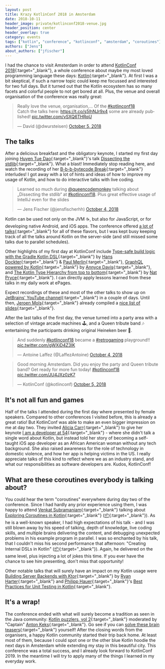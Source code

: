 ```yaml
---
layout: post
title: Krazy KotlinConf 2018 in Amsterdam
date: 2018-10-11
header_image: private/kotlinconf2018-venue.jpg
header_position: center
header_overlay: true
category: events
tags: ["kotlin", "conference", "kotlinconf", "amsterdam", "coroutines"]
authors: ["Jens"]
about_authors: ["jfischer"]
---
```


I had the chance to visit Amsterdam in order to attend [KotlinConf 2018](https://kotlinconf.com/){:target="_blank"}, a whole conference about maybe my most loved programming language these days: [Kotlin](https://kotlinlang.org/){:target="_blank"}.
At first I was a bit skeptical, if such a narrow topic could keep me focussed and interested for two full days.
But it turned out that the Kotlin ecosystem has so many facets and colorful people to not get bored at all.
Plus, the venue and overall organisation of the conference was really great:

<blockquote class="twitter-tweet" data-lang="en"><p lang="en" dir="ltr">Really love the venue, organisation,... Of the <a href="https://twitter.com/hashtag/kotlinconf18?src=hash&amp;ref_src=twsrc%5Etfw">#kotlinconf18</a> <br>Catch the talks here: <a href="https://t.co/s5lhNJr9x4">https://t.co/s5lhNJr9x4</a> some are already published! <a href="https://t.co/vSXQ6THRqU">pic.twitter.com/vSXQ6THRqU</a></p>&mdash; David (@dwursteisen) <a href="https://twitter.com/dwursteisen/status/1048165287370129410?ref_src=twsrc%5Etfw">October 5, 2018</a></blockquote>
<script async src="https://platform.twitter.com/widgets.js" charset="utf-8"></script>

## The talks

After a delicious breakfast and the obligatory keynote, I started my first day joining [Huyen Tue Dao](https://twitter.com/queencodemonkey){:target="_blank"}'s talk [Dissecting the stdlib](https://github.com/queencodemonkey/dissecting-the-stdlib){:target="_blank"}.
What a blast!
Immediately stop reading here, and watch the recording of her [B-b-b-bytecode Break](https://youtu.be/Fzt_9I733Yg?t=597){:target="_blank"} interludes!
I got away with a lot of hints and ideas of how to improve my usage of Kotlin, and how to do interactive talks with live coding.

<blockquote class="twitter-tweet" data-lang="en"><p lang="en" dir="ltr">Learned so much during <a href="https://twitter.com/queencodemonkey?ref_src=twsrc%5Etfw">@queencodemonkey</a> talking about „Dissecting the stdlib“ at <a href="https://twitter.com/hashtag/kotlinconf18?src=hash&amp;ref_src=twsrc%5Etfw">#kotlinconf18</a>. Plus great effective usage of IntelliJ even for the slides</p>&mdash; Jens Fischer (@jensfischerhh) <a href="https://twitter.com/jensfischerhh/status/1047776638166077440?ref_src=twsrc%5Etfw">October 4, 2018</a></blockquote>
<script async src="https://platform.twitter.com/widgets.js" charset="utf-8"></script>

Kotlin can be used not only on the JVM ☕, but also for JavaScript, or for developing native Android, and iOS apps.
The conference offered [a lot of talks](https://kotlinconf.com/schedule/){:target="_blank"} for all of these flavors, but I was kept busy keeping track of all the talks around Kotlin on the server-side (and still missed some talks due to parallel schedules).

Other highlights of my first day at KotlinConf include [Type-safe build logic with the Gradle Kotlin DSL](https://eskatos.github.io/kotlinconf2018-type-safe-build-logic/#/){:target="_blank"} by [Hans Dockter](https://twitter.com/hans_d){:target="_blank"} & [Paul Merlin](https://twitter.com/eskat0s){:target="_blank"}, [GraphQL powered by Kotlin](http://adavis.info/2018/06/talk-getting-a-grip-on-graphql.html){:target="_blank"} by [Annyce Davis](https://twitter.com/brwngrldev){:target="_blank"}, and [The Kotlin Type Hierarchy from top to bottom](https://speakerdeck.com/npryce/the-kotlin-type-hierarchy-from-top-to-bottom){:target="_blank"} by [Nat Pryce](https://twitter.com/natpryce){:target="_blank"}.
I can directly apply lessons learned from these talks in my daily work at ePages.

Expect recordings of these and most of the other talks to show up on [JetBrains' YouTube channel](https://www.youtube.com/playlist?list=PLQ176FUIyIUbVvFMqDc2jhxS-t562uytr){:target="_blank"} in a couple of days.
Until then, [Jeroen Mols](https://twitter.com/@molsjeroen){:target="_blank"} already compiled a [nice list of slides](https://jeroenmols.com/blog/2018/10/05/kotlinconf18/){:target="_blank"}.

After the last talks of the first day, the venue turned into a party area with a selection of vintage arcade machines 🕹️, and a Queen tribute band 🎶 entertaining the participants drinking original Heineken beer 🍻.

<blockquote class="twitter-tweet" data-lang="en"><p lang="en" dir="ltr">And suddenly <a href="https://twitter.com/hashtag/kotlinconf18?src=hash&amp;ref_src=twsrc%5Etfw">#kotlinconf18</a> became a <a href="https://twitter.com/hashtag/retrogaming?src=hash&amp;ref_src=twsrc%5Etfw">#retrogaming</a> playground!! <a href="https://t.co/gWXiD4Z3IK">pic.twitter.com/gWXiD4Z3IK</a></p>&mdash; Antoine Laffez (@LaffezAntoine) <a href="https://twitter.com/LaffezAntoine/status/1047876031175184384?ref_src=twsrc%5Etfw">October 4, 2018</a></blockquote>
<script async src="https://platform.twitter.com/widgets.js" charset="utf-8"></script>

<blockquote class="twitter-tweet" data-lang="en"><p lang="en" dir="ltr">Good morning Amsterdam. Did you enjoy the party and Queen tribute band? Get ready for more fun today! <a href="https://twitter.com/hashtag/kotlinconf18?src=hash&amp;ref_src=twsrc%5Etfw">#kotlinconf18</a> <a href="https://t.co/JU4JXz0zK7">pic.twitter.com/JU4JXz0zK7</a></p>&mdash; KotlinConf (@kotlinconf) <a href="https://twitter.com/kotlinconf/status/1048068655634939904?ref_src=twsrc%5Etfw">October 5, 2018</a></blockquote>
<script async src="https://platform.twitter.com/widgets.js" charset="utf-8"></script>

## It's not all fun and games

Half of the talks I attended during the first day where presented by female speakers.
Compared to other conferences I visited before, this is already a great ratio!
But KotlinConf was able to make an even bigger impression on me at day two.
They invited [Alicia Carr](https://twitter.com/fineblkwoman){:target="_blank"} to give her keynote [I am a developer at 54](https://www.aliciavcarr.com/the-speaker/){:target="_blank"} - where she didn't talk a single word about Kotlin, but instead told her story of becoming a self-taught iOS app developer as an African American woman without any tech background.
She also raised awareness for the role of technology in domestic violence, and how her app is helping victims in the US.
I really appreciate talks of this kind to reflect where we as an industry stand, and what our responsibilities as software developers are.
Kudos, KotlinConf!

## What are these coroutines everybody is talking about?

You could hear the term "coroutines" everywhere during day two of the conference.
Since I had hardly any prior experience using them, I was happy to attend [Venkat Subramaniam](https://twitter.com/venkat_s){:target="_blank"} talking about [Exploring Coroutines in Kotlin](https://youtu.be/jT2gHPQ4Z1Q){:target="_blank"} ([📦](http://agiledeveloper.com/presentations/exploring_coroutines_in_kotlin.zip){:target="_blank"}).
As he is a well-known speaker, I had high expectations of his talk - and I was still blown away by his speed of talking, depth of knowledge, live coding skills, and multiple brains delivering the content, and debugging unexpected problems in his example program in parallel.
I was so enchanted by his talk, that I couldn't miss his second performance that afternoon: "Creating Internal DSLs in Kotlin" ([📦](http://agiledeveloper.com/presentations/creating_internal_dsls_in_kotlin.zip){:target="_blank"}).
Again, he delivered on the same level, plus injecting a lot of jokes this time.
If you ever have the chance to see him presenting, don't miss that opportunity!

Other notable talks that will surely have an impact on my Kotlin usage were [Building Server Backends with Ktor](https://speakerdeck.com/rharter/servers-kotlin){:target="_blank"} by [Ryan Harter](https://twitter.com/rharter){:target="_blank"} and [Philipp Hauer](https://twitter.com/philipp_hauer){:target="_blank"}'s [Best Practices for Unit Testing in Kotlin](https://blog.philipphauer.de/best-practices-unit-testing-kotlin/){:target="_blank"}.

## It's a wrap!

The conference ended with what will surely become a tradition as seen in the Java community: [Kotlin puzzlers, vol 2](https://youtu.be/Xq9vBZs0j-8){:target="_blank"} moderated by "Captain" [Anton Keks](https://twitter.com/antonkeks){:target="_blank"}.
Go see if you can [solve these brain teasers](https://github.com/angryziber/kotlin-puzzlers/tree/master/kotlinconf2018){:target="_blank"} yourself!
After the closing words from the organisers, a happy Kotlin community started their trip back home.
At least most of them, because I could spot one or the other blue Kotlin hoodie the next days in Amsterdam while extending my stay in this beautiful city.
This conference was a total success, and I already look forward to KotlinConf 2019.
In the meantime I will try to apply many of the things I learned in my everyday work.